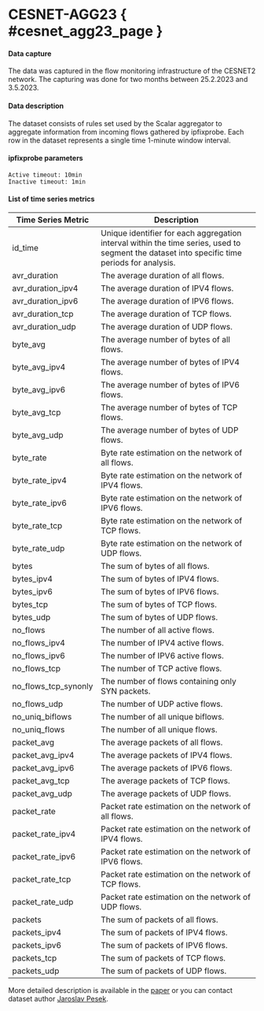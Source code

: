 # CESNET-AGG23 { #cesnet_agg23_page }

#### Data capture

The data was captured in the flow monitoring infrastructure of the CESNET2 network. The capturing was done for two months between 25.2.2023 and 3.5.2023.

#### Data description

The dataset consists of rules set used by the Scalar aggregator to aggregate information from incoming flows gathered by ipfixprobe. Each row in the dataset represents a single time 1-minute window interval.

#### ipfixprobe parameters

    Active timeout: 10min
    Inactive timeout: 1min

#### List of time series metrics

|  Time Series Metric    |   Description                                                                                                                                      |
|------------------------|----------------------------------------------------------------------------------------------------------------------------------------------------|
| id_time                   |    Unique identifier for each aggregation interval within the time series, used to segment the dataset into specific time periods for analysis. |
| avr_duration           |    The average duration of all flows.                                                                                                              |
| avr_duration_ipv4      |    The average duration of IPV4 flows.                                                                                                             |
| avr_duration_ipv6      |    The average duration of IPV6 flows.                                                                                                             |
| avr_duration_tcp       |    The average duration of TCP flows.                                                                                                              |
| avr_duration_udp       |    The average duration of UDP flows.                                                                                                              |
| byte_avg               |    The average number of bytes of all flows.                                                                                                       |
| byte_avg_ipv4          |    The average number of bytes of IPV4 flows.                                                                                                      |
| byte_avg_ipv6          |    The average number of bytes of IPV6 flows.                                                                                                      |
| byte_avg_tcp           |    The average number of bytes of TCP flows.                                                                                                       |
| byte_avg_udp           |    The average number of bytes of UDP flows.                                                                                                       |
| byte_rate              |    Byte rate estimation on the network of all flows.                                                                                               |
| byte_rate_ipv4         |    Byte rate estimation on the network of IPV4 flows.                                                                                              |
| byte_rate_ipv6         |    Byte rate estimation on the network of IPV6 flows.                                                                                              |
| byte_rate_tcp          |    Byte rate estimation on the network of TCP flows.                                                                                               |
| byte_rate_udp          |    Byte rate estimation on the network of UDP flows.                                                                                               |
| bytes                  |    The sum of bytes of all flows.                                                                                                                  |
| bytes_ipv4             |    The sum of bytes of IPV4 flows.                                                                                                                 |
| bytes_ipv6             |    The sum of bytes of IPV6 flows.                                                                                                                 |
| bytes_tcp              |    The sum of bytes of TCP flows.                                                                                                                  |
| bytes_udp              |    The sum of bytes of UDP flows.                                                                                                                  |
| no_flows               |    The number of all active flows.                                                                                                                 |
| no_flows_ipv4          |    The number of IPV4 active flows.                                                                                                                |
| no_flows_ipv6          |    The number of IPV6 active flows.                                                                                                                |
| no_flows_tcp           |    The number of TCP active flows.                                                                                                                 |
| no_flows_tcp_synonly   |    The number of flows containing only SYN packets.                                                                                                |
| no_flows_udp           |    The number of UDP active flows.                                                                                                                 |
| no_uniq_biflows        |    The number of all unique biflows.                                                                                                               |
| no_uniq_flows          |    The number of all unique flows.                                                                                                                 |
| packet_avg             |    The average packets of all flows.                                                                                                               |
| packet_avg_ipv4        |    The average packets of IPV4 flows.                                                                                                              |
| packet_avg_ipv6        |    The average packets of IPV6 flows.                                                                                                              |
| packet_avg_tcp         |    The average packets of TCP flows.                                                                                                               |
| packet_avg_udp         |    The average packets of UDP flows.                                                                                                               |
| packet_rate            |    Packet rate estimation on the network of all flows.                                                                                             |
| packet_rate_ipv4       |    Packet rate estimation on the network of IPV4 flows.                                                                                            |
| packet_rate_ipv6       |    Packet rate estimation on the network of IPV6 flows.                                                                                            |
| packet_rate_tcp        |    Packet rate estimation on the network of TCP flows.                                                                                             |
| packet_rate_udp        |    Packet rate estimation on the network of UDP flows.                                                                                             |
| packets                |    The sum of packets of all flows.                                                                                                                |
| packets_ipv4           |    The sum of packets of IPV4 flows.                                                                                                               |
| packets_ipv6           |    The sum of packets of IPV6 flows.                                                                                                               |
| packets_tcp            |    The sum of packets of TCP flows.                                                                                                                |
| packets_udp            |    The sum of packets of UDP flows.                                                                                                                |

More detailed description is available in the [paper](https://doi.org/10.23919/CNSM59352.2023.10327823) or you can contact dataset author [Jaroslav Pesek](https://jaroslavpesek.github.io/).
